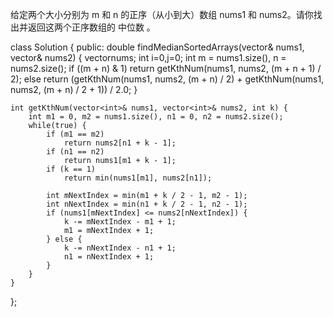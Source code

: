给定两个大小分别为 m 和 n 的正序（从小到大）数组 nums1 和 nums2。请你找出并返回这两个正序数组的 中位数 。

class Solution {
public:
    double findMedianSortedArrays(vector<int>& nums1, vector<int>& nums2) {
    	vector<int>nums;
    	int i=0,j=0;
        int m = nums1.size(),  n = nums2.size();
        if ((m + n) & 1)
            return getKthNum(nums1, nums2, (m + n + 1) / 2);
        else
            return (getKthNum(nums1, nums2, (m + n) / 2) +
                    getKthNum(nums1, nums2, (m + n) / 2 + 1)) / 2.0;
    }

    int getKthNum(vector<int>& nums1, vector<int>& nums2, int k) {
        int m1 = 0, m2 = nums1.size(), n1 = 0, n2 = nums2.size();
        while(true) {
            if (m1 == m2)
                return nums2[n1 + k - 1];
            if (n1 == n2)
                return nums1[m1 + k - 1];
            if (k == 1)
                return min(nums1[m1], nums2[n1]);

            int mNextIndex = min(m1 + k / 2 - 1, m2 - 1);
            int nNextIndex = min(n1 + k / 2 - 1, n2 - 1);
            if (nums1[mNextIndex] <= nums2[nNextIndex]) {
                k -= mNextIndex - m1 + 1;
                m1 = mNextIndex + 1;
            } else {
                k -= nNextIndex - n1 + 1;
                n1 = nNextIndex + 1;
            }
        }
    }
};

